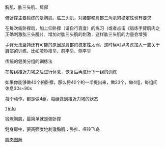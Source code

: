 
胸肌、肱三头肌、肩部

俯卧撑主要锻炼的是胸肌、肱三头肌，对腰部和肩部三角肌的稳定性也有要求

在每次俯卧撑后，加上仰卧撑（请自行百度）的练习（或者点击《锻炼手臂肌肉之正确刺激肱三头肌》），增加对肱三头肌的刺激，这样肱三头肌的力量会增强

手臂无法坚持还有可能的原因是肩部的稳定性太弱，这时候可以考虑加入一些关于肩部的训练，比如哑铃推举、前平举、侧平举



传统的健美分组的训练法

在每组接近力竭之后进行休息，恢复后再进行下一组的训练

如果你能够做40个俯卧撑，那么将40个的一半提出来，做20个，做4组，每组间休息30s~90s

每个动作，都是做4组，每组做到接近力竭的状态

[1](https://www.zhihu.com/question/20796993/answer/23695659)
[info](https://www.zhihu.com/people/chenbailing/answers/by_votes)


锻炼胸肌，最简单就是俯卧撑

健身房中，要高强度地刺激胸肌：卧推、哑铃飞鸟

[肌肉图解](https://www.zhihu.com/question/19569125/answer/15953824)

